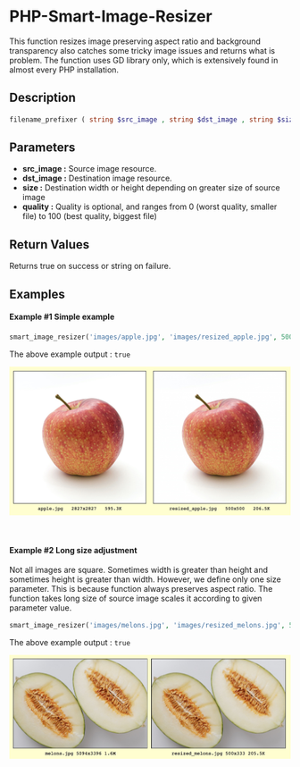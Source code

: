 # PHP-Smart-Image-Resizer

This function resizes image preserving aspect ratio and background transparency also catches some tricky image issues and returns what is problem.
The function uses GD library only, which is extensively found in almost every PHP installation.

## Description
```php
filename_prefixer ( string $src_image , string $dst_image , string $size , $quality = 100 ) true : string
```

## Parameters
- **src_image :** Source image resource.
- **dst_image :** Destination image resource.
- **size :** Destination width or height depending on greater size of source image
- **quality :** Quality is optional, and ranges from 0 (worst quality, smaller file) to 100 (best quality, biggest file)

## Return Values
Returns true on success or string on failure.


## Examples

#### Example #1 Simple example

```php
smart_image_resizer('images/apple.jpg', 'images/resized_apple.jpg', 500);
```

The above example output : `true`

![Example-1](https://raw.githubusercontent.com/erman999/PHP-Smart-Image-Resizer/master/examples/example1.jpg)

<br/>


#### Example #2 Long size adjustment

Not all images are square. Sometimes width is greater than height and sometimes height is greater than width. However, we define only one size parameter. This is because function always preserves aspect ratio. The function takes long size of source image scales it according to given parameter value.

```php
smart_image_resizer('images/melons.jpg', 'images/resized_melons.jpg', 500);
```

The above example output : `true`

![Example-2](https://raw.githubusercontent.com/erman999/PHP-Smart-Image-Resizer/master/examples/example2.jpg)
